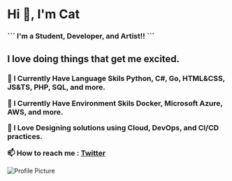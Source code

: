 <h1 align="left">Hi 👋, I'm Cat</h1>
<h3 align="left">
  ```
  I'm a Student, Developer, and Artist!!
  ```
</h3>




<h2 align="left">I love doing things that get me excited.</h3>

<h3 align="left">


🌱 I Currently Have Language Skils **Python, C#, Go, HTML&CSS, JS&TS, PHP, SQL, and more.**


🌱 I Currently Have Environment Skils **Docker, Microsoft Azure, AWS, and more.**


💚 I Love **Designing solutions using Cloud, DevOps, and CI/CD practices.**


📫 How to reach me :  [Twitter](https://twitter.com/Hey_ImCat)


</h3>

<img src="https://raw.githubusercontent.com/Once-a-deadcat/Once-a-deadcat/main/screenshot.gif" alt="Profile Picture">

